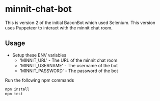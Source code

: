 # minnit-chat-bot

This is version 2 of the initial BaconBot which used Selenium. This version uses Puppeteer to interact with the minnit chat room.

## Usage

- Setup these ENV variables
  - 'MINNIT_URL' - The URL of the minnit chat room
  - 'MINNIT_USERNAME' - The username of the bot
  - 'MINNIT_PASSWORD' - The password of the bot 

Run the following npm commands

```bash
npm install
npm test
```